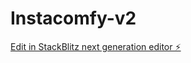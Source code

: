 # Instacomfy-v2

[Edit in StackBlitz next generation editor ⚡️](https://stackblitz.com/~/github.com/apogeeai/Instacomfy-v2)